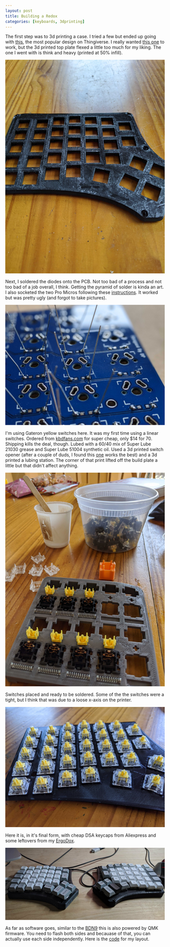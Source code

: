```yaml
---
layout: post
title: Building a Redox
categories: [keyboards, 3dprinting]
---
```


The first step was to 3d printing a case.  I tried a few but ended up going with [this](https://www.thingiverse.com/thing:2886662), the most popular design on Thingiverse.  I really wanted [this one](https://www.thingiverse.com/thing:3825752) to work, but the 3d printed top plate flexed a little too much for my liking. The one I went with is think and heavy (printed at 50% infill).

![](/images/redox-case.jpg)

Next, I soldered the diodes onto the PCB.  Not too bad of a process and not too bad of a job overall, I think. Getting the pyramid of solder is kinda an art.  I also socketed the two Pro Micros following these [instructions](https://docs.cannonkeys.com/sockets/).  It worked but was pretty ugly (and forgot to take pictures).

![](/images/redox-soldering.jpg)

I'm using Gateron yellow switches here.  It was my first time using a linear switches.  Ordered from [kbdfans.com](https://kbdfans.com) for super cheap, only $14 for 70.  Shipping kills the deal, though.  Lubed with a 60/40 mix of Super Lube 21030 grease and Super Lube 51004 synthetic oil.  Used a 3d printed switch opener (after a couple of duds, I found this [one](https://www.thingiverse.com/thing:2775085) works the best) and a 3d printed a lubing station.  The corner of that print lifted off the build plate a little but that didn't affect anything.

![](/images/redox-lubing.jpg)

Switches placed and ready to be soldered.  Some of the the switches were a tight, but I think that was due to a loose x-axis on the printer.

![](/images/redox-switches.jpg)

Here it is, in it's final form, with cheap DSA keycaps from Aliexpress and some leftovers from my [ErgoDox](/ergodox-layout).

![](/images/redox-final.jpg)

As far as software goes, similar to the [BDN9](/building-the-bdn9) this is also powered by QMK firmware. You need to flash both sides and becauase of that, you can actually use each side independently. Here is the [code](https://github.com/ThomasChung/qmk_firmware/tree/master/keyboards/redox/keymaps/thomas) for my layout.
